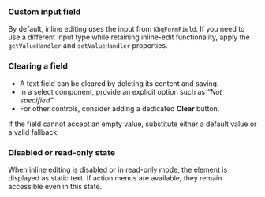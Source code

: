 ### Custom input field

By default, inline editing uses the input from `KbqFormField`.
If you need to use a different input type while retaining inline-edit functionality, apply the `getValueHandler` and `setValueHandler` properties.

<!-- example(inline-edit-custom-handler) -->

### Clearing a field

- A text field can be cleared by deleting its content and saving.
- In a select component, provide an explicit option such as _“Not specified”_.
- For other controls, consider adding a dedicated **Clear** button.

If the field cannot accept an empty value, substitute either a default value or a valid fallback.

<!-- example(inline-edit-on-clean) -->

### Disabled or read-only state

When inline editing is disabled or in read-only mode, the element is displayed as static text.
If action menus are available, they remain accessible even in this state.

<!-- example(inline-edit-disabled) -->
